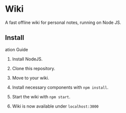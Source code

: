 # Wiki

A fast offline wiki for personal notes, running on Node JS.


## Install
ation Guide
1. Install NodeJS.

2. Clone this repository.

3. Move to your wiki.
4. Install necessary components with `npm install`.
5. Start the wiki with `npm start`.

6. Wiki is now available under `localhost:3000`
